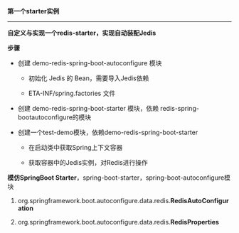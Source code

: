 **第一个starter实例**

---

**自定义与实现一个redis-starter，实现自动装配Jedis**

 

**步骤**

- 创建 demo-redis-spring-boot-autoconfigure 模块

  - 初始化 Jedis 的 Bean，需要导入Jedis依赖

  - ETA-INF/spring.factories 文件

- 创建 demo-redis-spring-boot-starter 模块，依赖 redis-spring-bootautoconfigure的模块

- 创建一个test-demo模块，依赖demo-redis-spring-boot-starter

  - 在启动类中获取Spring上下文容器

  - 获取容器中的Jedis实例，对Redis进行操作

 

**模仿SpringBoot Starter**，spring-boot-starter，spring-boot-autoconfigure模块

1)   org.springframework.boot.autoconfigure.data.redis.**RedisAutoConfiguration**

2)   org.springframework.boot.autoconfigure.data.redis.**RedisProperties**